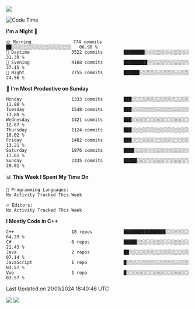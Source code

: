 ![](https://komarev.com/ghpvc/?username=lilpidgey&color=red)
<!--START_SECTION:waka-->
![Code Time](http://img.shields.io/badge/Code%20Time-1%2C491%20hrs%2018%20mins-blue)

**I'm a Night 🦉** 

```text
🌞 Morning                774 commits         ██░░░░░░░░░░░░░░░░░░░░░░░   06.90 % 
🌆 Daytime                3522 commits        ████████░░░░░░░░░░░░░░░░░   31.39 % 
🌃 Evening                4168 commits        █████████░░░░░░░░░░░░░░░░   37.15 % 
🌙 Night                  2755 commits        ██████░░░░░░░░░░░░░░░░░░░   24.56 % 
```
📅 **I'm Most Productive on Sunday** 

```text
Monday                   1333 commits        ███░░░░░░░░░░░░░░░░░░░░░░   11.88 % 
Tuesday                  1548 commits        ███░░░░░░░░░░░░░░░░░░░░░░   13.80 % 
Wednesday                1421 commits        ███░░░░░░░░░░░░░░░░░░░░░░   12.67 % 
Thursday                 1124 commits        ███░░░░░░░░░░░░░░░░░░░░░░   10.02 % 
Friday                   1482 commits        ███░░░░░░░░░░░░░░░░░░░░░░   13.21 % 
Saturday                 1976 commits        ████░░░░░░░░░░░░░░░░░░░░░   17.61 % 
Sunday                   2335 commits        █████░░░░░░░░░░░░░░░░░░░░   20.81 % 
```


📊 **This Week I Spent My Time On** 

```text
💬 Programming Languages: 
No Activity Tracked This Week

🔥 Editors: 
No Activity Tracked This Week
```

**I Mostly Code in C++** 

```text
C++                      18 repos            ████████████████░░░░░░░░░   64.29 % 
C#                       6 repos             █████░░░░░░░░░░░░░░░░░░░░   21.43 % 
Java                     2 repos             ██░░░░░░░░░░░░░░░░░░░░░░░   07.14 % 
JavaScript               1 repo              █░░░░░░░░░░░░░░░░░░░░░░░░   03.57 % 
Vue                      1 repo              █░░░░░░░░░░░░░░░░░░░░░░░░   03.57 % 
```




 Last Updated on 21/01/2024 18:40:46 UTC
<!--END_SECTION:waka-->
![](https://hit.yhype.me/github/profile?user_id=42968544)
![](https://komarev.com/ghpvc/?lilpidgey)
